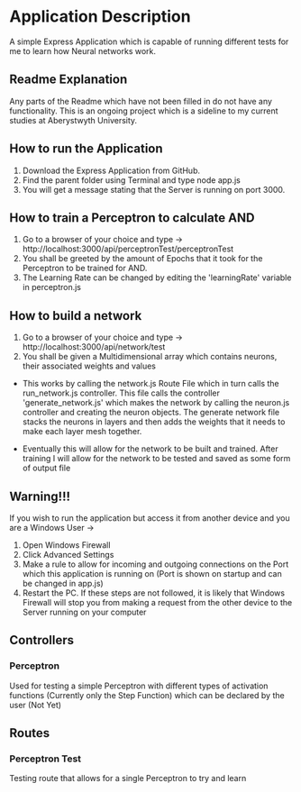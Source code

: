 # Application Description
A  simple Express Application which is capable of running different tests for me to learn how Neural networks work.

## Readme Explanation
Any parts of the Readme which have not been filled in do not have any functionality. This is an ongoing project which is a sideline to my current studies at Aberystwyth University.

## How to run the Application
1. Download the Express Application from GitHub.
2. Find the parent folder using Terminal and type node app.js
3. You will get a message stating that the Server is running on port 3000.

## How to train a Perceptron to calculate AND
1. Go to a browser of your choice and type -> http://localhost:3000/api/perceptronTest/perceptronTest
2. You shall be greeted by the amount of Epochs that it took for the Perceptron to be trained for AND.
3. The Learning Rate can be changed by editing the 'learningRate' variable in perceptron.js

## How to build a network
1. Go to a browser of your choice and type -> http://localhost:3000/api/network/test
2. You shall be given a Multidimensional array which contains neurons, their associated weights and values

- This works by calling the network.js Route File which in turn calls the run_network.js controller. This file calls the controller 'generate_network.js' which makes the network by calling the neuron.js controller and creating the neuron objects. The generate network file stacks the neurons in layers and then adds the weights that it needs to make each layer mesh together.

- Eventually this will allow for the network to be built and trained. After training I will allow for the network to be tested and saved as some form of output file 


## Warning!!!
If you wish to run the application but access it from another device and you are a Windows User ->
1. Open Windows Firewall
2. Click Advanced Settings
3. Make a rule to allow for incoming and outgoing connections on the Port which this application is running on (Port is shown on startup and can be changed in app.js)
4. Restart the PC.
If these steps are not followed, it is likely that Windows Firewall will stop you from making a request from the other device to the Server running on your computer

## Controllers

### Perceptron
Used for testing a simple Perceptron with different types of activation functions (Currently only the Step Function) which can be declared by the user (Not Yet)


## Routes

### Perceptron Test
Testing route that allows for a single Perceptron to try and learn
